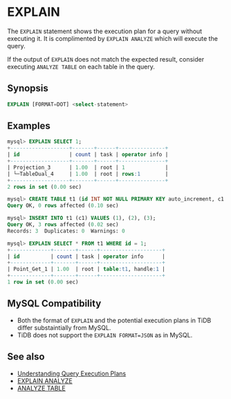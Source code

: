 # EXPLAIN

The `EXPLAIN` statement shows the execution plan for a query without executing it. It is complimented by `EXPLAIN ANALYZE` which will execute the query.

If the output of `EXPLAIN` does not match the expected result, consider executing `ANALYZE TABLE` on each table in the query.

## Synopsis

```sql
EXPLAIN [FORMAT=DOT] <select-statement>
```

## Examples

```sql
mysql> EXPLAIN SELECT 1;
+-------------------+-------+------+---------------+
| id                | count | task | operator info |
+-------------------+-------+------+---------------+
| Projection_3      | 1.00  | root | 1             |
| └─TableDual_4     | 1.00  | root | rows:1        |
+-------------------+-------+------+---------------+
2 rows in set (0.00 sec)

mysql> CREATE TABLE t1 (id INT NOT NULL PRIMARY KEY auto_increment, c1 INT NOT NULL);
Query OK, 0 rows affected (0.10 sec)

mysql> INSERT INTO t1 (c1) VALUES (1), (2), (3);
Query OK, 3 rows affected (0.02 sec)
Records: 3  Duplicates: 0  Warnings: 0

mysql> EXPLAIN SELECT * FROM t1 WHERE id = 1;
+-------------+-------+------+--------------------+
| id          | count | task | operator info      |
+-------------+-------+------+--------------------+
| Point_Get_1 | 1.00  | root | table:t1, handle:1 |
+-------------+-------+------+--------------------+
1 row in set (0.00 sec)
```

## MySQL Compatibility

* Both the format of `EXPLAIN` and the potential execution plans in TiDB differ substaintially from MySQL.
* TiDB does not support the `EXPLAIN FORMAT=JSON` as in MySQL.

## See also

* [Understanding Query Execution Plans](#xxx)
* [EXPLAIN ANALYZE](#xxx)
* [ANALYZE TABLE](#xxx)

